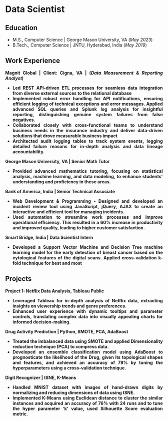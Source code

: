 <div style="text-align: justify;">

# Data Scientist

## Education
- M.S., Computer Science | George Mason University, VA (_May 2023_)
- B.Tech., Computer Science | JNTU, Hyderabad, India (_May 2019_)

## Work Experience

<b>Magnit Global | Client: Cigna, VA | (_Data Measurement & Reporting Analyst_)<b>
- Led REST API-driven ETL processes for seamless data integration from diverse external sources to the relational database
- Implemented robust error handling for API notifications, ensuring efficient logging of technical exceptions and error messages. Applied advanced SQL queries and Splunk log analysis for insightful reporting, distinguishing genuine system failures from false negatives.
- Collaborated closely with cross-functional teams to understand business needs in the insurance industry and deliver data-driven solutions that drove measurable business impact
- Architected audit logging tables to track system events, logging detailed failure reasons for in-depth analysis and data lineage accountability.

**George Mason University, VA | Senior Math Tutor**
- Provided advanced mathematics tutoring, focusing on statistical analysis, machine learning, and data modeling, to enhance students' understanding and proficiency in these areas.

**Bank of America, India | Senior Technical Associate**
- Web Development & Programming - Designed and developed an incident review tool using JavaScript, jQuery, AJAX to create an interactive and efficient tool for managing incidents.
- Used automation to streamline work processes and improve operational efficiency. This resulted in a 60% increase in productivity and improved quality, leading to higher customer satisfaction.

**Smart Bridge, India | Data Scientist Intern**
- Developed a Support Vector Machine and Decision Tree machine learning model for the early detection of breast cancer based on the cytological features of the digital scans. Applied cross-validation k-fold technique for best and most

## Projects

**Project 1: Netflix Data Analysis, Tableau Public**
- Leveraged Tableau for in-depth analysis of Netflix data, extracting insights on viewership trends and genre preferences.
- Enhanced user experience with dynamic tooltips and parameter controls, translating complex data into visually appealing charts for informed decision-making.

**Drug Activity Prediction | Python, SMOTE, PCA, AdaBoost**
- Treated the imbalanced data using SMOTE and applied Dimensionality reduction technique (PCA) to compress data.
- Developed an ensemble classification model using AdaBoost to prognosticate the likelihood of the Drug, given its topological shapes and features, and achieved an accuracy of 79% by tuning the hyperparameters using a cross-validation technique.

**Digit Recognizer | tSNE, K-Means**
- Handled MNIST dataset with images of hand-drawn digits by normalizing and reducing dimensions of data using tSNE.
- Implemented K-Means using Euclidean distance to cluster the similar instances and acquired an accuracy of 76% with 24 runs and to tune the hyper parameter ‘k’ value, used Silhouette Score evaluation metric.

</div>
